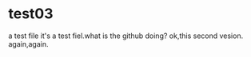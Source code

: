# test03
a test file
it's a test fiel.what is the github doing? 
ok,this second vesion.
again,again.
